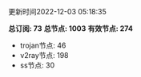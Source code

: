 更新时间2022-12-03 05:18:35

**总订阅: 73**
**总节点: 1003**
**有效节点: 274**
- trojan节点: 46
- v2ray节点: 198
- ss节点: 30
